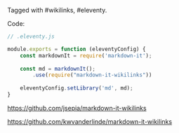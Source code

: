 Tagged with #wikilinks, #eleventy.

Code:
```js
// .eleventy.js

module.exports = function (eleventyConfig) {
    const markdownIt = require('markdown-it');
	
    const md = markdownIt();
		.use(require("markdown-it-wikilinks"))
		
    eleventyConfig.setLibrary('md', md);
}
```
https://github.com/jsepia/markdown-it-wikilinks

https://github.com/kwvanderlinde/markdown-it-wikilinks